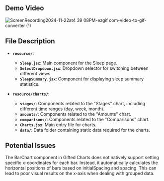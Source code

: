 ## Demo Video
![ScreenRecording2024-11-22at4 39 08PM-ezgif com-video-to-gif-converter (1)](https://github.com/user-attachments/assets/b8d55c92-43c2-4a0e-a7b5-697b1b52d99b)

## File Description
- **`resource/`**:
  - **`Sleep.jsx`**: Main component for the Sleep page.
  - **`SelectDropdown.jsx`**: Dropdown selector for switching between different views.
  - **`SleepSummary.jsx`**: Component for displaying sleep summary statistics.

- **`resource/charts/`**:
  - **`stages/`**: Components related to the "Stages" chart, including different time ranges (day, week, month).
  - **`amounts/`**: Components related to the "Amounts" chart.
  - **`comparisons/`**: Components related to the "Comparisons" chart.
  - **`Charts.jsx`**: Main entry file for charts.
  - **`data/`**: Data folder containing static data required for the charts.

## Potential Issues
The BarChart component in Gifted Charts does not natively support setting specific x-coordinates for each bar. Instead, it automatically calculates the horizontal positions of bars based on initialSpacing and spacing. This can lead to poor visual results on the x-axis when dealing with grouped data. 
